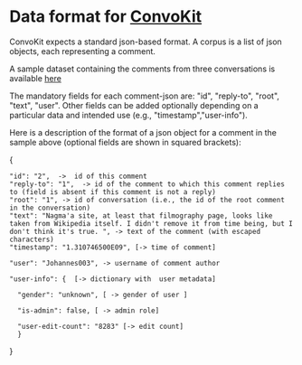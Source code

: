 # Data format for [ConvoKit](http://convokit.cornell.edu/)

ConvoKit expects a standard json-based format.  A corpus is a list of json objects, each representing a comment.

A sample dataset containing the comments from three conversations is available [here](http://zissou.infosci.cornell.edu/socialkit/datasets/wiki-corpus/sample.json)

The mandatory fields for each comment-json are: "id", "reply-to", "root", "text", "user".   Other fields can be added optionally depending on a particular data and intended use (e.g., "timestamp","user-info").

Here is a description of the format of a json object for a comment in the sample above (optional fields are shown in squared brackets):



{

    "id": "2",  ->  id of this comment
    "reply-to": "1",  -> id of the comment to which this comment replies to (field is absent if this comment is not a reply)
    "root": "1", -> id of conversation (i.e., the id of the root comment in the conversation)
    "text": "Nagma'a site, at least that filmography page, looks like taken from Wikipedia itself. I didn't remove it from time being, but I don't think it's true. ", -> text of the comment (with escaped characters)
    "timestamp": "1.310746500E09", [-> time of comment]

    "user": "Johannes003", -> username of comment author

    "user-info": {  [-> dictionary with  user metadata]

      "gender": "unknown", [ -> gender of user ]

      "is-admin": false, [ -> admin role]

      "user-edit-count": "8283" [-> edit count]
      }
     
}
      
